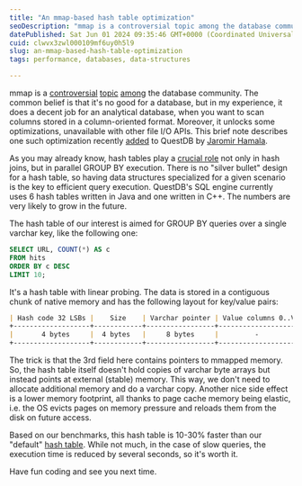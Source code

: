 ```yaml
---
title: "An mmap-based hash table optimization"
seoDescription: "mmap is a controversial topic among the database community. But it does a decent job for an analytical database and unlocks some optimizations."
datePublished: Sat Jun 01 2024 09:35:46 GMT+0000 (Coordinated Universal Time)
cuid: clwvx3zwl000109mf6uy0h5l9
slug: an-mmap-based-hash-table-optimization
tags: performance, databases, data-structures

---
```


mmap is a [controversial](https://db.cs.cmu.edu/mmap-cidr2022/) [topic](https://www.symas.com/post/are-you-sure-you-want-to-use-mmap-in-your-dbms) [among](https://ravendb.net/articles/re-are-you-sure-you-want-to-use-mmap-in-your-database-management-system) the database community. The common belief is that it's no good for a database, but in my experience, it does a decent job for an analytical database, when you want to scan columns stored in a column-oriented format. Moreover, it unlocks some optimizations, unavailable with other file I/O APIs. This brief note describes one such optimization recently [added](https://github.com/questdb/questdb/pull/4435) to QuestDB by [Jaromir Hamala](https://x.com/jerrinot).

As you may already know, hash tables play a [crucial role](https://puzpuzpuz.dev/multithreaded-scatter-gather-execution-model-for-analytical-queries) not only in hash joins, but in parallel GROUP BY execution. There is no "silver bullet" design for a hash table, so having data structures specialized for a given scenario is the key to efficient query execution. QuestDB's SQL engine currently uses 6 hash tables written in Java and one written in C++. The numbers are very likely to grow in the future.

The hash table of our interest is aimed for GROUP BY queries over a single varchar key, like the following one:

```sql
SELECT URL, COUNT(*) AS c
FROM hits
ORDER BY c DESC
LIMIT 10;
```

It's a hash table with linear probing. The data is stored in a contiguous chunk of native memory and has the following layout for key/value pairs:

```markdown
| Hash code 32 LSBs |    Size    | Varchar pointer | Value columns 0..V |
+-------------------+------------+-----------------+--------------------+
|       4 bytes     |  4 bytes   |     8 bytes     |         -          |
+-------------------+------------+-----------------+--------------------+
```

The trick is that the 3rd field here contains pointers to mmapped memory. So, the hash table itself doesn't hold copies of varchar byte arrays but instead points at external (stable) memory. This way, we don't need to allocate additional memory and do a varchar copy. Another nice side effect is a lower memory footprint, all thanks to page cache memory being elastic, i.e. the OS evicts pages on memory pressure and reloads them from the disk on future access.

Based on our benchmarks, this hash table is 10-30% faster than our "default" [hash table](https://questdb.io/blog/building-faster-hash-table-high-performance-sql-joins/). While not much, in the case of slow queries, the execution time is reduced by several seconds, so it's worth it.

Have fun coding and see you next time.